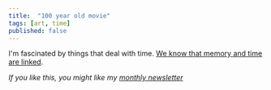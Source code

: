 ```yaml
---
title:  "100 year old movie"  
tags: [art, time]
published: false
---
```


I'm fascinated by things that deal with time. [We know that memory and time are linked](https://www.leonlinsx.com/temporal-illusions/ "illusions"). 

*If you like this, you might like my [monthly newsletter](https://avoidboringpeople.substack.com/ "ABP")*
